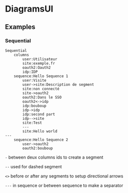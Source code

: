 DiagramsUI
===

Examples
---
### Sequential

```text
Sequential
    columns
        user:Utilisateur
        site:exemple.fr
        oauth2:Oauth2
        idp:IDP
    sequence:Hello Sequence 1
        user:Visite
        user->site:Description de segment
        site:non connecté
        site->oauth2
        oauth2:Dans le SSO
        oauth2<->idp
        idp:bouboup
        idp->idp
        idp:second part
        idp-->site
        site:Test
        ---
        site:Hello world
---
    sequence:Hello Sequence 2
        user->oauth2
        oauth2:bouboup
```

`-` between deux columns ids to create a segment

`--` used for dashed segment

`<>` before or after any segments to setup directional arrows

`---` in sequence or between sequence to make a separator